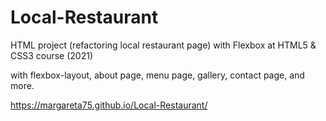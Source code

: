 # Local-Restaurant
HTML project (refactoring local restaurant page) with Flexbox at HTML5 & CSS3 course (2021)

with flexbox-layout, about page, menu page, gallery, contact page, and more.

https://margareta75.github.io/Local-Restaurant/
